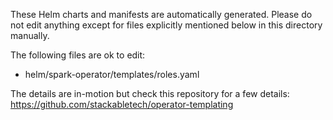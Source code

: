 These Helm charts and manifests are automatically generated.
Please do not edit anything except for files explicitly mentioned below in this
directory manually.

The following files are ok to edit:

- helm/spark-operator/templates/roles.yaml

The details are in-motion but check this repository for a few details:
<https://github.com/stackabletech/operator-templating>
